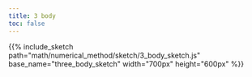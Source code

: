 ```yaml
---
title: 3 body
toc: false
---
```


{{% include_sketch path="math/numerical_method/sketch/3_body_sketch.js"
 base_name="three_body_sketch" width="700px" height="600px" %}}
